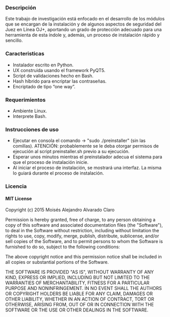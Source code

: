 ### Descripción
  Este trabajo de investigación está enfocado en el desarrollo de los módulos que se encargan de la instalación y de algunos aspectos de seguridad del Juez en Línea OJ+, aportando un grado de protección adecuado para una herramienta de esta índole y, además, un proceso de instalación rápido y sencillo.



### Caracteristicas
  * Instalador escrito en Python.
  * UX construida usando el framework PyQT5.
  * Script de validaciones hecho en Bash.
  * Hash híbrido para encriptar las contraseñas.
  * Encriptado de tipo “one way”.

### Requerimientos
  * Ambiente Linux.
  * Interprete Bash.

### Instrucciones de uso

  * Ejecutar en consola el comando -> "sudo ./preinstaller" (sin las comillas). ATENCIÓN: probablemente se le deba otorgar permisos de ejecución al script preinstaller.sh previo a su ejecución.
  * Esperar unos minutos mientras el preinstalador adecua el sistema para que el proceso de instalación inicie.
  * Al iniciar el proceso de instalación, se mostrará una interfaz. La misma lo guiará durante el proceso de instalación.


### Licencia

#### MIT License

Copyright (c) 2015 Moisés Alejandro Alvarado Claro

Permission is hereby granted, free of charge, to any person obtaining a copy
of this software and associated documentation files (the "Software"), to deal
in the Software without restriction, including without limitation the rights
to use, copy, modify, merge, publish, distribute, sublicense, and/or sell
copies of the Software, and to permit persons to whom the Software is
furnished to do so, subject to the following conditions:

The above copyright notice and this permission notice shall be included in all
copies or substantial portions of the Software.

THE SOFTWARE IS PROVIDED "AS IS", WITHOUT WARRANTY OF ANY KIND, EXPRESS OR
IMPLIED, INCLUDING BUT NOT LIMITED TO THE WARRANTIES OF MERCHANTABILITY,
FITNESS FOR A PARTICULAR PURPOSE AND NONINFRINGEMENT. IN NO EVENT SHALL THE
AUTHORS OR COPYRIGHT HOLDERS BE LIABLE FOR ANY CLAIM, DAMAGES OR OTHER
LIABILITY, WHETHER IN AN ACTION OF CONTRACT, TORT OR OTHERWISE, ARISING FROM,
OUT OF OR IN CONNECTION WITH THE SOFTWARE OR THE USE OR OTHER DEALINGS IN THE
SOFTWARE.
